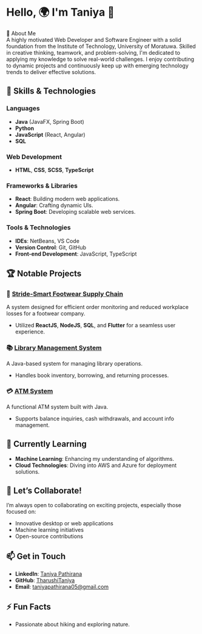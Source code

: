 

# Hello, 🌍 I'm Taniya 👋

🌟 About Me  
A highly motivated Web Developer and Software Engineer with a solid foundation from the Institute of Technology, University of Moratuwa. Skilled in creative thinking, teamwork, and problem-solving, I'm dedicated to applying my knowledge to solve real-world challenges. I enjoy contributing to dynamic projects and continuously keep up with emerging technology trends to deliver effective solutions.

## 🚀 Skills & Technologies

### Languages
- **Java** (JavaFX, Spring Boot)
- **Python**
- **JavaScript** (React, Angular)
- **SQL**

### Web Development
- **HTML**, **CSS**, **SCSS**, **TypeScript**

### Frameworks & Libraries
- **React**: Building modern web applications.
- **Angular**: Crafting dynamic UIs.
- **Spring Boot**: Developing scalable web services.

### Tools & Technologies
- **IDEs**: NetBeans, VS Code
- **Version Control**: Git, GitHub
- **Front-end Development**: JavaScript, TypeScript

## 🏆 Notable Projects

### 🥾 [Stride-Smart Footwear Supply Chain](https://github.com/TharushiTaniya/stride-smart)
A system designed for efficient order monitoring and reduced workplace losses for a footwear company.  
- Utilized **ReactJS**, **NodeJS**, **SQL**, and **Flutter** for a seamless user experience.

### 📚 [Library Management System](https://github.com/TharushiTaniya/library-system)
A Java-based system for managing library operations.  
- Handles book inventory, borrowing, and returning processes.

### 💳 [ATM System](https://github.com/TharushiTaniya/atm-system)
A functional ATM system built with Java.  
- Supports balance inquiries, cash withdrawals, and account info management.

## 🌱 Currently Learning
- **Machine Learning**: Enhancing my understanding of algorithms.
- **Cloud Technologies**: Diving into AWS and Azure for deployment solutions.

## 🤝 Let’s Collaborate!
I’m always open to collaborating on exciting projects, especially those focused on:
- Innovative desktop or web applications
- Machine learning initiatives
- Open-source contributions

## 📫 Get in Touch
- **LinkedIn**: [Taniya Pathirana](https://www.linkedin.com/in/taniya-pathirana-462833294/)
- **GitHub**: [TharushiTaniya](https://github.com/TharushiTaniya)
- **Email**: taniyapathirana05@gmail.com

## ⚡ Fun Facts
- Passionate about hiking and exploring nature.
